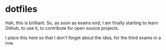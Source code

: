 dotfiles
========

Hah, this is brilliant. So, as soon as exams end, I am finally starting to learn Github, to use it, to contribute for open source projects.

I place this here so that I don't forget about the idea, for the third exams in a row.
